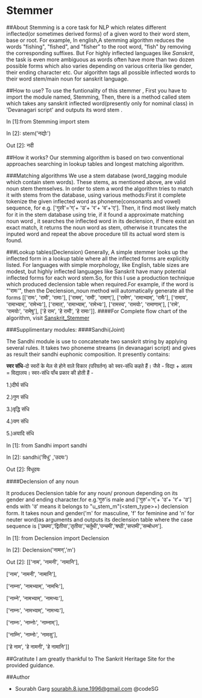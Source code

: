 ﻿# Stemmer


##About
Stemming is a core task for NLP which relates different inflected(or sometimes derived forms) of a given word to their word stem, base or root. For example, In english,A stemming algorithm reduces the words "fishing", "fished", and "fisher" to the root word, "fish" by removing the corresponding suffixes. But For highly inflected languages like *Sanskrit*, the task is even more ambiguous as words often have more than two dozen possible forms which also varies depending on various criteria like gender, their ending character etc.
Our algorithm tags all possible inflected words to their word stem/main noun for sanskrit language.


##How to use?
To use the funtionality of this stemmer , First you have to import the module named, Stemming, Then, there is a method called stem which takes any sanskrit inflected word(presently only for nominal class) in 'Devanagari script' and outputs its word stem .

In [1]:from Stemming import stem

In [2]: stem('नद्योः') 

Out [2]: नदी 


##How it works?
Our stemming algorithm is based on two conventional approaches searching in lookup tables and longest matching algorithm.
 
###Matching algorithms
We use a stem database (word_tagging module which contain stem words). These stems, as mentioned above, are  valid noun stem themselves. In order to stem a word the algorithm tries to match it with stems from the database, using various methods:First it complete tokenize the given inflected word as phoneme(consonants and vowel) sequence, for e.g. ['गुरवे'='ग्'+ 'उ'+ 'र'+ 'व'+'ए'].  Then, it find most likely match for it in the stem database using trie, if it found a approximate matching noun word , it searches the inflected word in its declension, if there exist an exact match, it returns the noun word as stem, otherwise it truncates the inputed word and repeat the above procedure till its actual word stem is found. 

###Lookup tables(Declension)
Generally, A simple stemmer looks up the inflected form in a lookup table where all the inflected forms are explicitly listed. For languages with simple morphology, like English, table sizes are modest, but highly inflected languages like Sanskrit have many potential inflected forms for each word stem.So, for this I use a production technique which produced declension table when required.For example, if the word is "'रामः'", then the Declension_noun method will automatically generate all the forms [['रामः', 'रामौ', 'रामाः'], ['रामम्', 'रामौ', 'रामाण्'], ['रामेण', 'रामाभ्याम्', 'रामैः'], ['रामाय', 'रामाभ्याम्', 'रामेभ्यः'], ['रामात्', 'रामाभ्याम्', 'रामेभ्यः'], ['रामस्य', 'रामयोः', 'रामाणाम्'], ['रामे', 'रामयोः', 'रामेषु'], ['हे राम', 'हे रामौ', 'हे रामाः']].
####For Complete flow chart of the algorithm, visit [Sanskrit_Stemmer](https://github.com/codeSG/Stemmer/blob/master/Sanskrit_Stemmer.pdf)

###Supplimentary modules:
####Sandhi(Joint)

The Sandhi module is use to concatenate two sanskrit string by applying several rules. It takes two phoneme streams (in devanagari script) and gives as result their sandhi euphonic composition.
It presently contains:

**स्वर संधि**-दो स्वरों के मेल से होने वाले विकार (परिवर्तन) को स्वर-संधि कहते हैं। जैसे - विद्या + आलय = विद्यालय।
स्वर-संधि पाँच प्रकार की होती हैं -

1.)दीर्घ संधि

2.)गुण संधि

3.)वृद्धि संधि

4.)यण संधि

5.)अयादि संधि

In [1]: from Sandhi import sandhi

In [2]: sandhi('विधु' ,'उदयः') 

Out [2]: विधूदयः  

####Declension of any noun

It produces Declension table for any noun/ pronoun depending on its gender and ending character.for e.g.'गुरु'is male and ['गुरु'='ग्'+ 'उ'+ 'र'+ 'उ'] ends with 'उ' means it belongs to "u_stem_m"(<stem_type>+<gender>) declension form.
It takes noun and gender('m' for masculine, 'f' for feminine and 'n' for neuter word)as arguments and outputs its declension table where the case sequence is ['प्रथमा','द्वितीया','तृतीया','चर्तुथी','पन्चमी','षष्ठी','सप्तमी','सम्बोधन'].

In [1]: from Declension import Declension

In [2]: Declension('नामन्','m')

Out [2]: [['नाम', 'नामनी', 'नामानि'],

['नाम', 'नामनी', 'नामानि'], 

['नाम्ना', 'नामभ्याम्', 'नामभिः'],

['नाम्ने', 'नामभ्याम्', 'नामभ्यः'],

['नाम्नः', 'नामभ्याम्', 'नामभ्यः'], 

['नाम्नः', 'नाम्नोः', 'नाम्नाम्'],

['नाम्नि', 'नाम्नोः', 'नामसु'], 

['हे नाम', 'हे नामनी', 'हे नामानि']]

##Gratitute
I am greatly thankful to The Sankrit Heritage Site for the provided guidance.

##Author
* Sourabh Garg sourabh.8.june.1996@gmail.com @codeSG